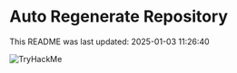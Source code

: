 # Auto Regenerate Repository

This README was last updated: 2025-01-03 11:26:40

 ![TryHackMe](https://tryhackme.com/badge/533634)